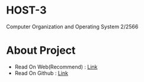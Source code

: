 # HOST-3
Computer Organization and Operating System 2/2566 
# About Project
- Read On Web(Recommend) : [Link](https://earth123456789.github.io/Host-3/)
- Read On Github : [Link](https://github.com/Earth123456789/Host-3/tree/main/src/content/docs)
